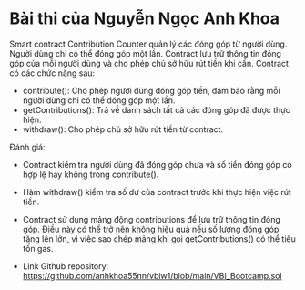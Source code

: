 # Bài thi của Nguyễn Ngọc Anh Khoa

Smart contract Contribution Counter quản lý các đóng góp từ người dùng. Người dùng chỉ có thể đóng góp một lần. Contract lưu trữ thông tin đóng góp của mỗi người dùng và cho phép chủ sở hữu rút tiền khi cần. Contract có các chức năng sau:
- contribute(): Cho phép người dùng đóng góp tiền, đảm bảo rằng mỗi người dùng chỉ có thể đóng góp một lần.
- getContributions(): Trả về danh sách tất cả các đóng góp đã được thực hiện.
- withdraw(): Cho phép chủ sở hữu rút tiền từ contract.

Đánh giá: 
- Contract kiểm tra người dùng đã đóng góp chưa và số tiền đóng góp có hợp lệ hay không trong contribute().
- Hàm withdraw() kiểm tra số dư của contract trước khi thực hiện việc rút tiền.
- Contract sử dụng mảng động contributions để lưu trữ thông tin đóng góp. Điều này có thể trở nên không hiệu quả nếu số lượng đóng góp tăng lên lớn, vì việc sao chép mảng khi gọi getContributions() có thể tiêu tốn gas.


- Link Github repository: https://github.com/anhkhoa55nn/vbiw1/blob/main/VBI_Bootcamp.sol
